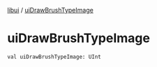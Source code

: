 [libui](README.md) / [uiDrawBrushTypeImage](ui-draw-brush-type-image.md)

# uiDrawBrushTypeImage

`val uiDrawBrushTypeImage: UInt`
